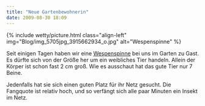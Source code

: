 ```yaml
---
title: "Neue Gartenbewohnerin"
date: 2009-08-30 18:09
---
```

{% include wetty/picture.html class="align-left" img="Blog/img_5705jpg_3915662934_o.jpg" alt="Wespenspinne" %}

Seit einigen Tagen haben wir eine [Wespenspinne](http://de.wikipedia.org/wiki/Wespenspinne) bei uns im Garten zu Gast. Es dürfte sich von der Größe her um ein weibliches Tier handeln. Allein der Körper ist schon fast 2 cm groß. Wie es ausschaut hat das gute Tier nur 7 Beine.

Jedenfalls hat sie sich einen guten Platz für ihr Netz gesucht. Die Fangquote ist relativ hoch, und so verfängt sich alle paar Minuten ein Insekt im Netz.
